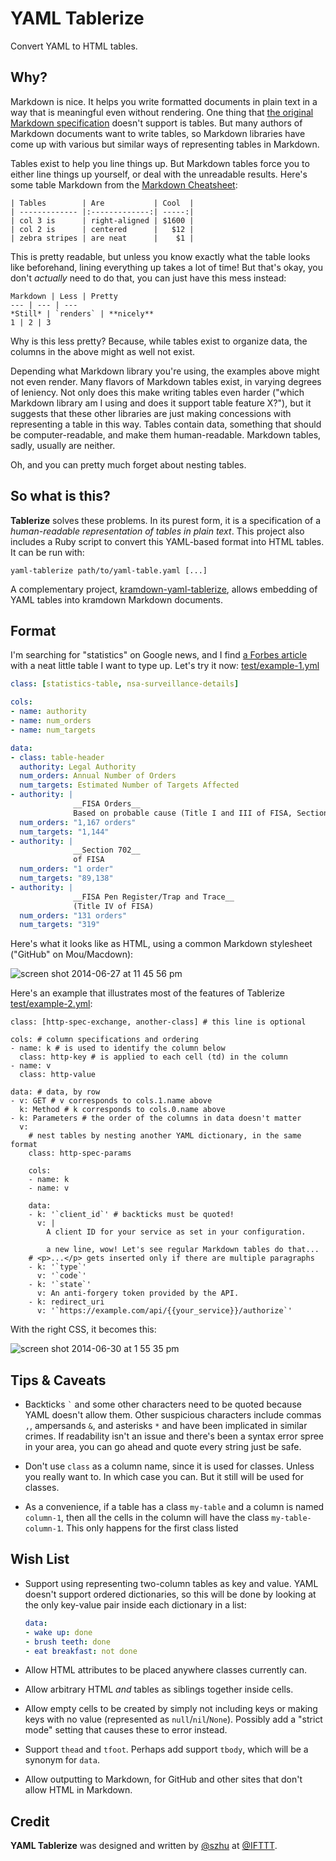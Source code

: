 YAML Tablerize
==============

Convert YAML to HTML tables.

Why?
----

Markdown is nice. It helps you write formatted documents in plain text in a way that is meaningful even without rendering. One thing that [the original Markdown specification](http://daringfireball.net/projects/markdown/syntax) doesn't support is tables. But many authors of Markdown documents want to write tables, so Markdown libraries have come up with various but similar ways of representing tables in Markdown.

Tables exist to help you line things up. But Markdown tables force you to either line things up yourself, or deal with the unreadable results. Here's some table Markdown from the [Markdown Cheatsheet](https://github.com/adam-p/markdown-here/wiki/Markdown-Cheatsheet):

```
| Tables        | Are           | Cool  |
| ------------- |:-------------:| -----:|
| col 3 is      | right-aligned | $1600 |
| col 2 is      | centered      |   $12 |
| zebra stripes | are neat      |    $1 |
```

This is pretty readable, but unless you know exactly what the table looks like beforehand, lining everything up takes a lot of time! But that's okay, you don't _actually_ need to do that, you can just have this mess instead:

```
Markdown | Less | Pretty
--- | --- | ---
*Still* | `renders` | **nicely**
1 | 2 | 3
```

Why is this less pretty? Because, while tables exist to organize data, the columns in the above might as well not exist.

Depending what Markdown library you're using, the examples above might not even render. Many flavors of Markdown tables exist, in varying degrees of leniency. Not only does this make writing tables even harder ("which Markdown library am I using and does it support table feature X?"), but it suggests that these other libraries are just making concessions with representing a table in this way. Tables contain data, something that should be computer-readable, and make them human-readable. Markdown tables, sadly, usually are neither.

Oh, and you can pretty much forget about nesting tables.

So what is this?
----------------

**Tablerize** solves these problems. In its purest form, it is a specification of a _human-readable representation of tables in plain text_. This project also includes a Ruby script to convert this YAML-based format into HTML tables. It can be run with:

```shell
yaml-tablerize path/to/yaml-table.yaml [...]
```

A complementary project, [kramdown-yaml-tablerize](https://github.com/IFTTT/kramdown-yaml-tablerize), allows embedding of YAML tables into kramdown Markdown documents.

Format
------

I'm searching for "statistics" on Google news, and I find [a Forbes article](http://www.forbes.com/sites/gregorymcneal/2014/06/27/nsa-releases-new-statistical-details-about-surveillance/) with a neat little table I want to type up. Let's try it now: [test/example-1.yml](test/example-1.yml)

```yaml
class: [statistics-table, nsa-surveillance-details]

cols:
- name: authority
- name: num_orders
- name: num_targets

data:
- class: table-header
  authority: Legal Authority
  num_orders: Annual Number of Orders
  num_targets: Estimated Number of Targets Affected
- authority: |
              __FISA Orders__  
              Based on probable cause (Title I and III of FISA, Sections 703 and 704 of FISA)
  num_orders: "1,167 orders"
  num_targets: "1,144"
- authority: |
              __Section 702__  
              of FISA
  num_orders: "1 order"
  num_targets: "89,138"
- authority: |
              __FISA Pen Register/Trap and Trace__  
              (Title IV of FISA)
  num_orders: "131 orders"
  num_targets: "319"
```

Here's what it looks like as HTML, using a common Markdown stylesheet ("GitHub" on Mou/Macdown):

![screen shot 2014-06-27 at 11 45 56 pm](https://cloud.githubusercontent.com/assets/1570168/3420046/94909652-fe90-11e3-9330-7eafc78ef17a.png)

Here's an example that illustrates most of the features of Tablerize [test/example-2.yml](test/example-2.yml):

```
class: [http-spec-exchange, another-class] # this line is optional

cols: # column specifications and ordering
- name: k # is used to identify the column below
  class: http-key # is applied to each cell (td) in the column
- name: v
  class: http-value

data: # data, by row
- v: GET # v corresponds to cols.1.name above
  k: Method # k corresponds to cols.0.name above
- k: Parameters # the order of the columns in data doesn't matter
  v:
    # nest tables by nesting another YAML dictionary, in the same format
    class: http-spec-params

    cols:
    - name: k
    - name: v

    data:
    - k: '`client_id`' # backticks must be quoted!
      v: |
        A client ID for your service as set in your configuration.
        
        a new line, wow! Let's see regular Markdown tables do that...
    # <p>...</p> gets inserted only if there are multiple paragraphs
    - k: '`type`'
      v: '`code`'
    - k: '`state`'
      v: An anti-forgery token provided by the API.
    - k: redirect_uri
      v: '`https://example.com/api/{{your_service}}/authorize`'
```

With the right CSS, it becomes this:

![screen shot 2014-06-30 at 1 55 35 pm](https://cloud.githubusercontent.com/assets/1570168/3435774/15108594-0099-11e4-8175-d820206c471e.png)

Tips & Caveats
--------------

- Backticks `` ` `` and some other characters need to be quoted because YAML doesn't allow them. Other suspicious characters include commas `,`, ampersands `&`, and asterisks `*` and have been implicated in similar crimes. If readability isn't an issue and there's been a syntax error spree in your area, you can go ahead and quote every string just be safe.

- Don't use `class` as a column name, since it is used for classes. Unless you really want to. In which case you can. But it still will be used for classes.

- As a convenience, if a table has a class `my-table` and a column is named `column-1`, then all the cells in the column will have the class `my-table-column-1`. This only happens for the first class listed

Wish List
---------

- Support using representing two-column tables as key and value. YAML doesn't support ordered dictionaries, so this will be done by looking at the only key-value pair inside each dictionary in a list:

  ```yaml
  data:
  - wake up: done
  - brush teeth: done
  - eat breakfast: not done
  ```

- Allow HTML attributes to be placed anywhere classes currently can.

- Allow arbitrary HTML _and_ tables as siblings together inside cells.

- Allow empty cells to be created by simply not including keys or making keys with no value (represented as `null`/`nil`/`None`). Possibly add a "strict mode" setting that causes these to error instead.

- Support `thead` and `tfoot`. Perhaps add support `tbody`, which will be a synonym for `data`.

- Allow outputting to Markdown, for GitHub and other sites that don't allow HTML in Markdown.

Credit
------

**YAML Tablerize** was designed and written by [@szhu](https://github.com/szhu) at [@IFTTT](https://github.com/IFTTT).

